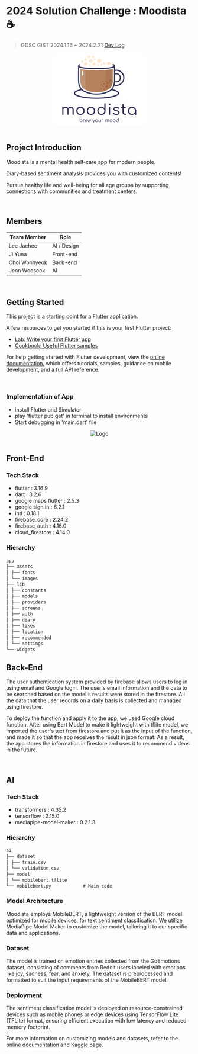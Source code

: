 # 2024 Solution Challenge : Moodista ☕️

> GDSC GIST
> 2024.1.16 ~ 2024.2.21
> [Dev Log](https://gossamer-galaxy-3c3.notion.site/1be5d86e385746ca92b0c123db5f6fec?v=66e6b96703324838812d111df1860a57&pvs=4)

<div align="center">
  <img src="assets/images/loading_logo.png" alt="Logo" width="250"/>
</div>

<br>

## Project Introduction

Moodista is a mental health self-care app for modern people.

Diary-based sentiment analysis provides you with customized contents!

Pursue healthy life and well-being for all age groups by supporting connections with communities and treatment centers. 

<br>

## Members

| Team Member   | Role           |
|---------------|----------------|
| Lee Jaehee    | AI / Design    |
| Ji Yuna       | Front-end      |
| Choi Wonhyeok | Back-end       |
| Jeon Wooseok  | AI             |

<br>

## Getting Started

This project is a starting point for a Flutter application.

A few resources to get you started if this is your first Flutter project:

- [Lab: Write your first Flutter app](https://docs.flutter.dev/get-started/codelab)
- [Cookbook: Useful Flutter samples](https://docs.flutter.dev/cookbook)

For help getting started with Flutter development, view the
[online documentation](https://docs.flutter.dev/), which offers tutorials,
samples, guidance on mobile development, and a full API reference.

<br>

### Implementation of App
- install Flutter and Simulator
- play 'flutter pub get' in terminal to install environments
- Start debugging in 'main.dart' file

<div align="center">
  <img src="assets/images/moodista_video.gif" alt="Logo" width="250"/>
</div>

<br>

## Front-End

### Tech Stack
- flutter : 3.16.9
- dart : 3.2.6
- google maps flutter : 2.5.3
- google sign in : 6.2.1
- intl : 0.18.1
- firebase_core : 2.24.2
- firebase_auth : 4.16.0
- cloud_firestore : 4.14.0

### Hierarchy

```
app
├── assets
│ ├── fonts
│ └── images
├── lib
│ ├── constants
│ ├── models
│ ├── providers
│ ├── screens
│ ├── auth
│ ├── diary
│ ├── likes
│ ├── location
│ ├── recommended
│ └── settings
└── widgets
```

## Back-End

The user authentication system provided by firebase allows users to log in using email and Google login. The user's email information and the data to be searched based on the model's results were stored in the firestore. All the data that the user records on a daily basis is collected and managed using firestore.

To deploy the function and apply it to the app, we used Google cloud function. After using Bert Model to make it lightweight with tflite model, we imported the user's text from firestore and put it as the input of the function, and made it so that the app receives the result in json format. As a result, the app stores the information in firestore and uses it to recommend videos in the future.

<br>

## AI

### Tech Stack
- transformers : 4.35.2
- tensorflow : 2.15.0
- mediapipe-model-maker : 0.2.1.3

### Hierarchy

```
ai
├── dataset
│ ├── train.csv
│ └── validation.csv
├── model
│ └── mobilebert.tflite
└── mobilebert.py            # Main code
```

### Model Architecture

Moodista employs MobileBERT, a lightweight version of the BERT model optimized for mobile devices, for text sentiment classification. We utilize MediaPipe Model Maker to customize the model, tailoring it to our specific data and applications.

### Dataset

The model is trained on emotion entries collected from the GoEmotions dataset, consisting of comments from Reddit users labeled with emotions like joy, sadness, fear, and anxiety. The dataset is preprocessed and formatted to suit the input requirements of the MobileBERT model.

### Deployment

The sentiment classification model is deployed on resource-constrained devices such as mobile phones or edge devices using TensorFlow Lite (TFLite) format, ensuring efficient execution with low latency and reduced memory footprint.

For more information on customizing models and datasets, refer to the [online documentation](https://developers.google.com/mediapipe/solutions/customization/text_classifier) and [Kaggle page](https://www.kaggle.com/datasets/shivamb/go-emotions-google-emotions-dataset).

